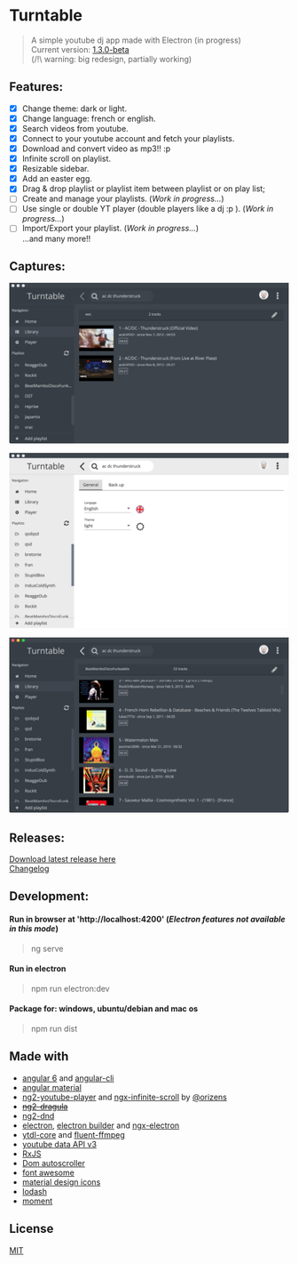 # Turntable

> A simple youtube dj app made with Electron (in progress)  
> Current version: [1.3.0-beta](https://github.com/radiium/turntable/releases)  
> (/!\ warning: big redesign, partially working)  
  
## Features:  
- [x] Change theme: dark or light.  
- [x] Change language: french or english.  
- [x] Search videos from youtube.  
- [x] Connect to your youtube account and fetch your playlists.
- [x] Download and convert video as mp3!! :p  
- [x] Infinite scroll on playlist.  
- [x] Resizable sidebar.  
- [x] Add an easter egg.  
- [x] Drag & drop playlist or playlist item between playlist or on play list;  
- [ ] Create and manage your playlists. (*Work in progress...*)  
- [ ] Use single or double YT player (double players like a dj :p ). (*Work in progress...*)  
- [ ] Import/Export your playlist. (*Work in progress...*)  
...and many more!!  

## Captures:  
![Capture 1](/captures/v1/cap1.png)  

![Capture 2](/captures/v1/cap2.png)  

![Capture 3](/captures/v1/cap3.png)  

## Releases:  

[Download latest release here](https://github.com/radiium/turntable/releases)  
[Changelog](/CHANGELOG.md)  


## Development:  

#### Run in browser at 'http://localhost:4200' (*Electron features not available in this mode*)  
> ng serve   

#### Run in electron  
> npm run electron:dev  

#### Package for: windows, ubuntu/debian and mac os  
> npm run dist  


## Made with  

- [angular 6](https://angular.io/) and [angular-cli](https://github.com/angular/angular-cli)  
- [angular material](https://material.angular.io/)  
- [ng2-youtube-player](https://github.com/orizens/ng2-youtube-player) and [ngx-infinite-scroll](https://github.com/orizens/ngx-infinite-scroll) by [@orizens](http://orizens.com/)  
- ~~[ng2-dragula](https://github.com/valor-software/ng2-dragula)~~  
- [ng2-dnd](https://github.com/gnucoop/ng2-dnd)  
- [electron](https://electron.atom.io/), [electron builder](https://github.com/electron-userland/electron-builder/) and [ngx-electron](https://github.com/ThorstenHans/ngx-electron)  
- [ytdl-core](https://github.com/fent/node-ytdl-core) and [fluent-ffmpeg](https://github.com/fent/node-ytdl-core)  
- [youtube data API v3](https://developers.google.com/youtube/v3/)  
- [RxJS](http://reactivex.io/rxjs/)  
- [Dom autoscroller](https://github.com/hollowdoor/dom_autoscroller)  
- [font awesome](http://fontawesome.io/)  
- [material design icons](https://materialdesignicons.com/)  
- [lodash](https://lodash.com/)  
- [moment](https://momentjs.com/)  

## License  
  
[MIT](LICENCE.md)  
